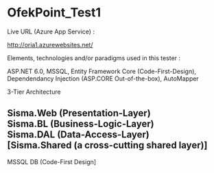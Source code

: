 # OfekPoint_Test1

Live URL (Azure App Service) :  

http://oria1.azurewebsites.net/  

Elements, technologies and/or paradigms used in this tester :  

ASP.NET 6.0, MSSQL, Entity Framework Core (Code-First-Design),  
Dependendancy Injection (ASP.CORE Out-of-the-box), AutoMapper  

3-Tier Architecture

Sisma.Web (Presentation-Layer)  
Sisma.BL  (Business-Logic-Layer)  
Sisma.DAL  (Data-Access-Layer)  
[Sisma.Shared  (a cross-cutting shared layer)]    
--------------     
MSSQL DB  (Code-First Design]  
